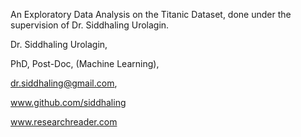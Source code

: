 An Exploratory Data Analysis on the Titanic Dataset, done under the supervision of Dr. Siddhaling Urolagin.

Dr. Siddhaling Urolagin,

PhD, Post-Doc, (Machine Learning),

dr.siddhaling@gmail.com,

www.github.com/siddhaling

www.researchreader.com

